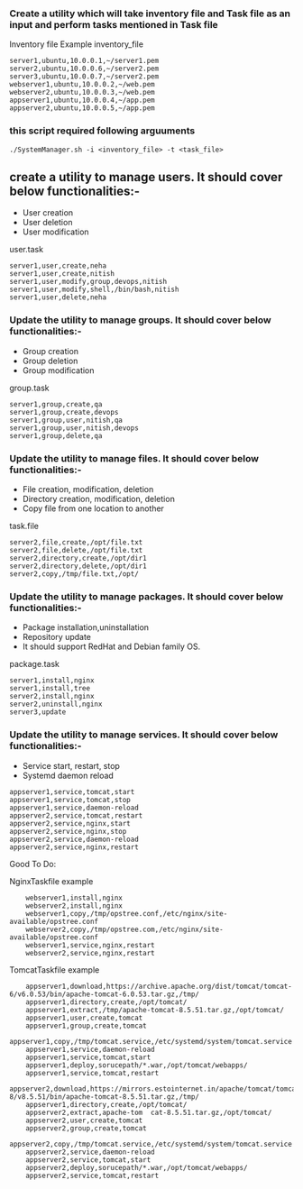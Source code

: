 ### Create a utility which will take inventory file and Task file as an input and perform tasks mentioned in Task file

Inventory file Example
inventory_file 
```
server1,ubuntu,10.0.0.1,~/server1.pem
server2,ubuntu,10.0.0.6,~/server2.pem
server3,ubuntu,10.0.0.7,~/server2.pem
webserver1,ubuntu,10.0.0.2,~/web.pem
webserver2,ubuntu,10.0.0.3,~/web.pem
appserver1,ubuntu,10.0.0.4,~/app.pem
appserver2,ubuntu,10.0.0.5,~/app.pem
 ```
### this script required following arguuments
```
./SystemManager.sh -i <inventory_file> -t <task_file>
```
## create a  utility to manage users. It should cover below functionalities:-
- User creation
- User deletion
- User modification

user.task    
```
server1,user,create,neha  
server1,user,create,nitish 
server1,user,modify,group,devops,nitish
server1,user,modify,shell,/bin/bash,nitish
server1,user,delete,neha
```
    

### Update the utility to manage groups. It should cover below functionalities:-
- Group creation
- Group deletion
- Group modification

group.task
```
server1,group,create,qa
server1,group,create,devops    
server1,group,user,nitish,qa 
server1,group,user,nitish,devops
server1,group,delete,qa
```
### Update the utility to manage files. It should cover below functionalities:-
- File creation, modification, deletion
- Directory creation, modification, deletion
- Copy file from one location to another

task.file
```
server2,file,create,/opt/file.txt
server2,file,delete,/opt/file.txt 
server2,directory,create,/opt/dir1 
server2,directory,delete,/opt/dir1
server2,copy,/tmp/file.txt,/opt/
```

### Update the utility to manage packages. It should cover below functionalities:-
- Package installation,uninstallation
- Repository update
- It should support RedHat and Debian family OS.


package.task   
```
server1,install,nginx
server1,install,tree
server2,install,nginx
server2,uninstall,nginx
server3,update
```

### Update the utility to manage services. It should cover below functionalities:-
- Service start, restart, stop
- Systemd daemon reload
```
appserver1,service,tomcat,start  
appserver1,service,tomcat,stop
appserver1,service,daemon-reload
appserver2,service,tomcat,restart
appserver2,service,nginx,start  
appserver2,service,nginx,stop
appserver2,service,daemon-reload
appserver2,service,nginx,restart

```
Good To Do:

NginxTaskfile example
```
    webserver1,install,nginx
    webserver2,install,nginx
    webserver1,copy,/tmp/opstree.conf,/etc/nginx/site-available/opstree.conf
    webserver2,copy,/tmp/opstree.com,/etc/nginx/site-available/opstree.conf
    webserver1,service,nginx,restart
    webserver2,service,nginx,restart
```
TomcatTaskfile example
```
    appserver1,download,https://archive.apache.org/dist/tomcat/tomcat-6/v6.0.53/bin/apache-tomcat-6.0.53.tar.gz,/tmp/
    appserver1,directory,create,/opt/tomcat/
    appserver1,extract,/tmp/apache-tomcat-8.5.51.tar.gz,/opt/tomcat/
    appserver1,user,create,tomcat
    appserver1,group,create,tomcat
    appserver1,copy,/tmp/tomcat.service,/etc/systemd/system/tomcat.service
    appserver1,service,daemon-reload
    appserver1,service,tomcat,start
    appserver1,deploy,sorucepath/*.war,/opt/tomcat/webapps/
    appserver1,service,tomcat,restart
    appserver2,download,https://mirrors.estointernet.in/apache/tomcat/tomcat-8/v8.5.51/bin/apache-tomcat-8.5.51.tar.gz,/tmp/
    appserver1,directory,create,/opt/tomcat/
    appserver2,extract,apache-tom  cat-8.5.51.tar.gz,/opt/tomcat/
    appserver2,user,create,tomcat
    appserver2,group,create,tomcat
    appserver2,copy,/tmp/tomcat.service,/etc/systemd/system/tomcat.service
    appserver2,service,daemon-reload
    appserver2,service,tomcat,start
    appserver2,deploy,sorucepath/*.war,/opt/tomcat/webapps/
    appserver2,service,tomcat,restart
```